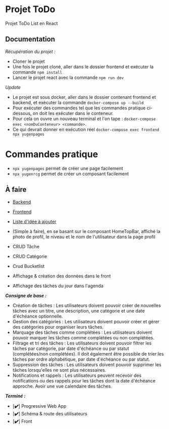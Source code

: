 # Projet ToDo

Projet ToDo List en React

## Documentation

*Récupération du projet :*

- Cloner le projet
- Une fois le projet cloné, aller dans le dossier frontend et exécuter la commande `npm install`
- Lancer le projet react avec la commande `npm run dev`

*Update*

- Le projet est sous docker, aller dans le dossier contenant frontend et backend, et exécuter la commande `docker-compose up --build`
- Pour exécuter des commandes tel que les commandes pratique ci-dessous, on doit les exécuter dans le conteneur.
- Pour cela on ouvre un nouveau terminal et l'on tape : `docker-compose exec <nomDuConteneur> <commande>`.
- Ce qui devrait donner en exécution réel `docker-compose exec frontend npx yugenpages`


# Commandes pratique

-  `npx yugenpages` permet de créer une page facilement
-  `npx yugenrcg` permet de créer un composant facilement

## À faire

- [Backend](./backend/README.md)
- [Frontend](./frontend/README.md)
- [Liste d'idée à ajouter](./IDEA.md)

- (Simple à faire), en se basant sur le composant HomeTopBar, affiché la photo de profil, le niveau et le nom de l'utilisateur dans la page profil
- CRUD Tâche
- CRUD Catégorie
- Crud Bucketlist
- Affichage & création des données dans le front
- Affichage des tâches du jour dans l'agenda

***Consigne de base :***

- Création de tâches : Les utilisateurs doivent pouvoir créer de nouvelles tâches avec un titre, une description, une catégorie et une date d'échéance optionnelle.
- Gestion des catégories : Les utilisateurs doivent pouvoir créer et gérer des catégories pour organiser leurs tâches.
- Marquage des tâches comme complétées : Les utilisateurs doivent pouvoir marquer les tâches comme complétées ou non complétées.
- Filtrage et tri des tâches : Les utilisateurs doivent pouvoir filtrer les tâches par catégorie, par date d'échéance ou par statut (complétées/non complétées). Il doit également être possible de trier les tâches par ordre alphabétique, par date d'échéance ou par statut.
- Suppression des tâches : Les utilisateurs doivent pouvoir supprimer les tâches lorsqu'elles ne sont plus nécessaires.
- Notifications et rappels : Les utilisateurs peuvent recevoir des notifications ou des rappels pour les tâches dont la date d'échéance approche. Avoir une vue calendaire des tâches.

***Terminé :***

- [**✔️**] Progressive Web App
- [**✔️**] Schéma & route des utilisateurs
- [**✔️**] Front